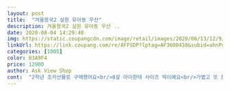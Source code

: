 ```yaml
---
layout: post 
title:  "겨울왕국2 설원 유아동 우산" 
description: 겨울왕국2 설원 유아동 우산 ..
date: 2020-08-04 14:29:48 
img: https://static.coupangcdn.com/image/retail/images/2020/06/13/12/9/90342aa1-ff89-494f-a0b5-259b48ba54b2.jpg 
linkUrl: https://link.coupang.com/re/AFFSDP?lptag=AF3600438&subid=ahnPublicAsk&pageKey=1731809342&itemId=2947942251&vendorItemId=70936629650&traceid=V0-113-279a7201e44a7d28 
categories: [1005] 
color: 03A9F4 
price: 12900 
author: Ask View Shop 
cont:  "2학년 조카선물로 구매했어요<br/>8살 아이한테 사이즈 딱이예요<br/>가볍고 또 튼튼해보여서<br/>겨울왕국 민트색 우산이있어서<br/>기분까지 시원해지네요.<br/> 조카가 정말 좋아할것 같아요아들한테 들어보라고 하니 엄청 쑥스러워하네요ㅎㅎ<br/>깔끔하게 포장되어 온 쿠팡 상품!!<br/>내년까지도 아주 잘 쓸거같아요<br/>너무 좋아하네요!!<br/>딸래미 받아보고 좋다고 비도 안오는데 계속 들고 있었어요.<br/><br/>딸래미 예쁜 우산 구입해주고 싶어 열씨미 열씨미 검색했어요!! 아무래도 어리다보니 캐릭터 상품을 구입하는게 좋을꺼 같아<br/>뚜둥 딸래미 무심하게 주고 뜯어보라고 했더니 받아보고<br/>로켓배송이라 역시 배송은 빨랐구요.<br/><br/>마무리도 깔끔하고 우산살도 허술하지 않고 탄탄해보여요.<br/>겨울왕국 캐릭터라<br/>무엇보다 아이가 너무 마음에 들어해서<br/>바로 구매했어요! 가격도 너무좋아요<br/>배송은 하루만에오는 쿠팡와우로!! ㅋㅋ<br/>비닐  우산이라 찢어질수도 있겠지만 물건 받아본 결과<br/>비닐도 앞에 두 칸 뒤에 한 칸 되어있어서<br/>비오는건 싫지만 사용해 볼 날이 곧 오겠죠^^<br/>사주길잘한거같아요!<br/>상품 조회는 오래걸렸지만 배송은 하루만에!!<br/>색이 예쁜 민트색이네요!!<br/>쉽게 찢어지지 앐을꺼 같아 비닐도 튼튼하고 빗살도 쉽게 휘어지는 재질 아니더라구요!!<br/>아이혼자 무리없이 접을 수 있고<br/>아이혼자 접는데 전혀 문제없네요<br/>앞에서도 뒤에서도 아이 얼굴이 보여서 좋고<br/>앞이 투명한 부분이 있어 안전해보여요<br/>여아 키120cm 우산 크기 저정도 됩니다.<br/><br/>여자아이꺼라 색상,캐릭터디자인도 보고<br/>올해는 유독 비가 자주와서 우산 쓸일이 많네요<br/>요모조모 잘 따져보고 고민했는데요.<br/> 받아보니 잘 산거 같아요^^<br/>우산 닫는것도 찍찍이로 되어있어서<br/>우산은 약하지 않고 튼튼하네요!! 가벼운데 망가지지 않을꺼 같은 포스^^<br/>우선 우산 색이 보라색과 민트색 둘중 둘다 예쁜색이라 고민고민하다가 민트색으로 get!!!!<br/>이상품을 구입했어요!!<br/>잘사용할께요^^<br/>주문하고 다음날 받자마자<br/>키가 작은편은 아닌데 초등 저학년까지 무리없이 쓸거같아요<br/>평소에 민트색을 좋아해서 찾던중에<br/>해 쨍쨍한테도 양산으로 쓴다며 쓰고나갔어요<br/>" 
---
```

